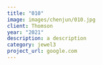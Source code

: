 ```yaml
---
title: "010"
image: images/chenjun/010.jpg
client: Thomson
year: "2021"
description: a description
category: jewel3
project_url: google.com
---
```


